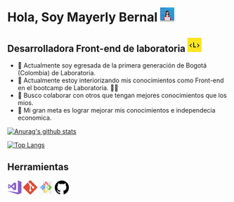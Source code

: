 # Hola, Soy Mayerly Bernal ![](/CoderWoman.jpg)

## Desarrolladora Front-end de laboratoria ![](/laboratoria.jpg)

- 🔭 Actualmente soy egresada de la primera generación de Bogotá (Colombia) de Laboratoria.
- 🌱 Actualmente estoy interiorizando mis conocimientos como Front-end en el bootcamp de Laboratoria. :ok_woman:
- 👯 Busco colaborar con otros que tengan mejores conocimientos que los mios.
- :checkered_flag: Mi gran meta es lograr mejorar mis conocimientos e independecia economica.
 
[![Anurag's github stats](https://github-readme-stats.vercel.app/api?username=Gaye0523&show_icons=true&theme=dark)](https://github.com/Gaye0523/github-readme-stats)

[![Top Langs](https://github-readme-stats.vercel.app/api/top-langs/?username=Gaye0523&show_icons=true&theme=dark)](https://github.com/anuraghazra/github-readme-stats)


## Herramientas

![Imagen 1][1] ![Imagen 2][2] ![Imagen 3][3] ![Imagen 4][4]

[1]: /1200px-Visual_Studio_2017_Logo.svg_.png
[2]: /git.png
[3]: /terminalGitBash.jpg
[4]: /gitHub.png



  

